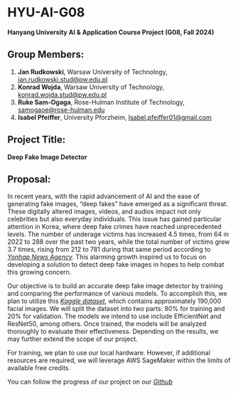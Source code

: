 # HYU-AI-G08  
**Hanyang University AI & Application Course Project (G08, Fall 2024)**  

## Group Members:
1. **Jan Rudkowski**, Warsaw University of Technology, jan.rudkowski.stud@pw.edu.pl
2. **Konrad Wojda**, Warsaw University of Technology, konrad.wojda.stud@pw.edu.pl
3. **Ruke Sam-Ogaga**, Rose-Hulman Institute of Technology, samogaoe@rose-hulman.edu  
4. **Isabel Pfeiffer**, University Pforzheim, Isabel.pfeiffer01@gmail.com

## Project Title: 
**Deep Fake Image Detector**

## Proposal:
In recent years, with the rapid advancement of AI and the ease of generating fake images, “deep fakes” have emerged as a significant threat. These digitally altered images, videos, and audios impact not only celebrities but also everyday individuals. This issue has gained particular attention in Korea, where deep fake crimes have reached unprecedented levels. The number of underage victims has increased 4.5 times, from 64 in 2022 to 288 over the past two years, while the total number of victims grew 3.7 times, rising from 212 to 781 during that same period according to *[Yonhap News Agency](https://en.yna.co.kr/view/AEN20240828003100315)*. This alarming growth inspired us to focus on developing a solution to detect deep fake images in hopes to help combat this growing concern.

Our objective is to build an accurate deep fake image detector by training and comparing the performance of various models. To accomplish this, we plan to utilize this *[Kaggle dataset](https://www.kaggle.com/datasets/manjilkarki/deepfake-and-real-images)*, which contains approximately 190,000 facial images. We will split the dataset into two parts: 80% for training and 20% for validation. The models we intend to use include EfficientNet and ResNet50, among others. Once trained, the models will be analyzed thoroughly to evaluate their effectiveness. Depending on the results, we may further extend the scope of our project.  

For training, we plan to use our local hardware. However, if additional resources are required, we will leverage AWS SageMaker within the limits of available free credits.  

You can follow the progress of our project on our *[Github](https://github.com/konradwojda/HYU-AI-G08)*

